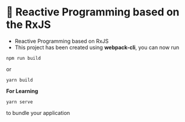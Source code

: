 # 🚀 Reactive Programming based on the RxJS

- Reactive Programming based on RxJS
- This project has been created using **webpack-cli**, you can now run

```
npm run build
```

or

```shell
yarn build
```

**For Learning**
```shell
yarn serve
```

to bundle your application
